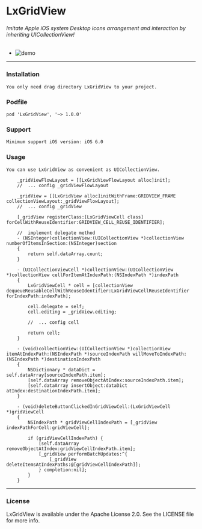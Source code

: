 #	LxGridView

######	Imitate Apple iOS system Desktop icons arrangement and interaction by inheriting UICollectionView!
*	![demo](demo.gif)
---
###	Installation
	You only need drag directory LxGridView to your project.
### Podfile
    pod 'LxGridView', '~> 1.0.0'
###	Support	
	Minimum support iOS version: iOS 6.0
###	Usage

`You can use LxGridView as convenient as UICollectionView.`
```objc
	_gridViewFlowLayout = [[LxGridViewFlowLayout alloc]init];
	//	... config _gridViewFlowLayout
	
	_gridView = [[LxGridView alloc]initWithFrame:GRIDVIEW_FRAME collectionViewLayout:_gridViewFlowLayout];
	//	... config _gridView
	
	[_gridView registerClass:[LxGridViewCell class] forCellWithReuseIdentifier:GRIDVIEW_CELL_REUSE_IDENTIFIER];

	//	implement delegate method
	- (NSInteger)collectionView:(UICollectionView *)collectionView numberOfItemsInSection:(NSInteger)section
	{
	    return self.dataArray.count;
	}
	
	- (UICollectionViewCell *)collectionView:(UICollectionView *)collectionView cellForItemAtIndexPath:(NSIndexPath *)indexPath
	{
	    LxGridViewCell * cell = [collectionView dequeueReusableCellWithReuseIdentifier:LxGridViewCellReuseIdentifier forIndexPath:indexPath];
	    
	    cell.delegate = self;
	    cell.editing = _gridView.editing;
	    
	    //	...	config cell
	    
	    return cell;
	}
	
	- (void)collectionView:(UICollectionView *)collectionView itemAtIndexPath:(NSIndexPath *)sourceIndexPath willMoveToIndexPath:(NSIndexPath *)destinationIndexPath
	{
	    NSDictionary * dataDict = self.dataArray[sourceIndexPath.item];
	    [self.dataArray removeObjectAtIndex:sourceIndexPath.item];
	    [self.dataArray insertObject:dataDict atIndex:destinationIndexPath.item];
	}
	
	- (void)deleteButtonClickedInGridViewCell:(LxGridViewCell *)gridViewCell
	{
	    NSIndexPath * gridViewCellIndexPath = [_gridView indexPathForCell:gridViewCell];
	    
	    if (gridViewCellIndexPath) {
	        [self.dataArray removeObjectAtIndex:gridViewCellIndexPath.item];
	        [_gridView performBatchUpdates:^{
	            [_gridView deleteItemsAtIndexPaths:@[gridViewCellIndexPath]];
	        } completion:nil];
	    }
	}
```
---
###	License
LxGridView is available under the Apache License 2.0. See the LICENSE file for more info.
